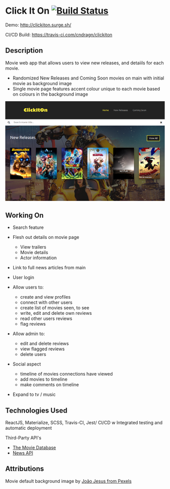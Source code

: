 # Click It On [![Build Status](https://travis-ci.com/cndragn/clickiton.svg?branch=master)](https://travis-ci.com/cndragn/clickiton)

Demo: http://clickiton.surge.sh/

CI/CD Build: https://travis-ci.com/cndragn/clickiton

## Description

Movie web app that allows users to view new releases, and detaiils for each movie.
 - Randomized New Releases and Coming Soon movies on main with initial movie as background image
 - Single movie page features accent colour unique to each movie based on colours in the background image

 ![ClickItOn](https://raw.githubusercontent.com/cndragn/clickiton/master/src/images/clickiton.png)

 ## Working On
  - Search feature
  - Flesh out details on movie page
    - View trailers
    - Movie details
    - Actor information
  - Link to full news articles from main
  - User login
  - Allow users to:
    - create and view profiles
    - connect with other users
    - create list of movies seen, to see
    - write, edit and delete own reviews
    - read other users reviews
    - flag reviews
  - Allow admin to:
    - edit and delete reviews
    - view flagged reviews
    - delete users

  - Social aspect 
    - timeline of movies connections have viewed
    - add movies to timeline
    - make comments on timeline

  - Expand to tv / music



## Technologies Used

ReactJS, Materialize, SCSS, Travis-CI, Jest/
CI/CD w Integrated testing and automatic deployment

Third-Party API's
- [The Movie Database](https://www.themoviedb.org)
- [News API](https://newsapi.org)

## Attributions
Movie default background image by [João  Jesus from Pexels](https://www.pexels.com/photo/grayscale-photography-of-white-concrete-wall-925744/)